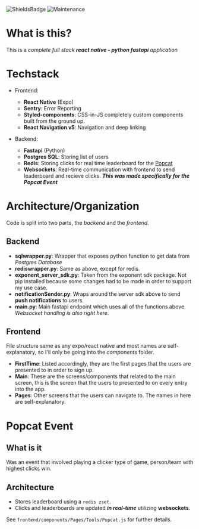 ![ShieldsBadge](https://img.shields.io/badge/Version-1.3.6-brightgreen?style=for-the-badge)
![Maintenance](https://img.shields.io/badge/Maintained%3F-yes-green?style=for-the-badge)

# What is this?
This is a *complete full stack **react native - python fastapi** application*

# Techstack
- Frontend:
  - **React Native** (Expo)
  - **Sentry**: Error Reporting
  - **Styled-components**: CSS-in-JS completely custom components built from the ground up.
  - **React Navigation v5**: Navigation and deep linking


- Backend:
  - **Fastapi** (Python)
  - **Postgres SQL**: Storing list of users
  - **Redis**: Storing clicks for real time leaderboard for the [Popcat](https://github.com/Parinz/nexus-app#popcat-event)
  - **Websockets**: Real-time communication with frontend to send leaderboard and recieve clicks. ***This was made specifically for the Popcat Event***

# Architecture/Organization
Code is split into two parts, the *backend* and the *frontend*.

## Backend
- **sqlwrapper.py**: Wrapper that exposes python function to get data from _Postgres Database_
- **rediswrapper.py**: Same as above, except for redis.
- **exponent_server_sdk.py**: Taken from the exponent sdk package. Not pip installed because some changes had to be made in order to support my use case.
- **notificationSender.py**: Wraps around the server sdk above to send **push notifications** to users.
- **main.py**: Main fastapi endpoint which uses all of the functions above. _Websocket handling is also right here._

## Frontend
File structure same as any expo/react native and most names are self-explanatory, so I'll only be going into the _components_ folder.
- **FirstTime**: Listed accordingly, they are the first pages that the users are presented to in order to sign up.
- **Main**: These are the screens/components that related to the main screen, this is the screen that the users to presented to on every entry into the app.
- **Pages**: Other screens that the users can navigate to. The names in here are self-explanatory.

# Popcat Event
## What is it
Was an event that involved playing a clicker type of game, person/team with highest clicks win.

## Architecture
- Stores leaderboard using a ```redis zset```.
- Clicks and leaderboards are updated ***in real-time*** utilizing **websockets**.

See ```frontend/components/Pages/Tools/Popcat.js``` for further details.

